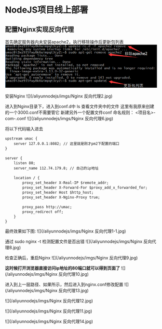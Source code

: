 # NodeJS项目线上部署

## 配置Nginx实现反向代理

首先确定服务器内未安装apache2，执行移除操作后更新包列表
![](/aliyunnodejs/imgs/Nginx反向代理1.jpg)

安装Nginx
![](/aliyunnodejs/imgs/Nginx 反向代理2.jpg)

进入到Nginx目录下，进入到conf.d中
ls 查看文件夹中的文件
这里有我原来创建的一个3000.conf不需要管它
新建另外一个配置文件conf
命名规则： <项目名>-com-<port>.conf
![](/aliyunnodejs/imgs/Nginx 反向代理6.jpg)

将以下代码输入进去

```
upstream umac {
    server 127.0.0.1:8082; // 这里就是刚才pm2下配置的端口
}

server {
    listen 80;
    server_name 112.74.179.8; // 自己的ip地址
    
    location / {
        proxy_set_header X-Real-IP $remote_addr;
        proxy_set_header X-Forward-For $proxy_add_x_forwarded_for;
        proxy_set_header Host $http_host;
        proxy_set_header X-Nginx-Proxy true;
        
        proxy_pass http://umac;
        proxy_redirect off;
    }
}
```
最终效果如下图:
![](/aliyunnodejs/imgs/Nginx 反向代理1-1.jpg)

通过 sudo nginx -t 检测配置文件是否出错
![](/aliyunnodejs/imgs/Nginx 反向代理8.jpg)

检查正确后，重启Nginx
![](/aliyunnodejs/imgs/Nginx 反向代理9.jpg)

**这时候打开浏览器直接访问ip地址的80端口就可以得到页面了**
![](/aliyunnodejs/imgs/Nginx 反向代理10.jpg)


进入到上一层路径、如果所示，然后进入到nginx.conf修改配置
![](/aliyunnodejs/imgs/Nginx 反向代理13.jpg)

![](/aliyunnodejs/imgs/Nginx 反向代理12.jpg)

![](/aliyunnodejs/imgs/Nginx 反向代理11.jpg)





![](/aliyunnodejs/imgs/Nginx 反向代理14.jpg)

